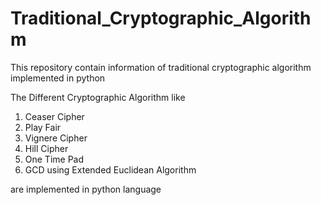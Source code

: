 # Traditional_Cryptographic_Algorithm
This repository contain information of traditional cryptographic algorithm implemented in python

The Different Cryptographic Algorithm like
1. Ceaser Cipher
2. Play Fair
3. Vignere Cipher
4. Hill Cipher
5. One Time Pad
6. GCD using Extended Euclidean Algorithm

are implemented in python language
